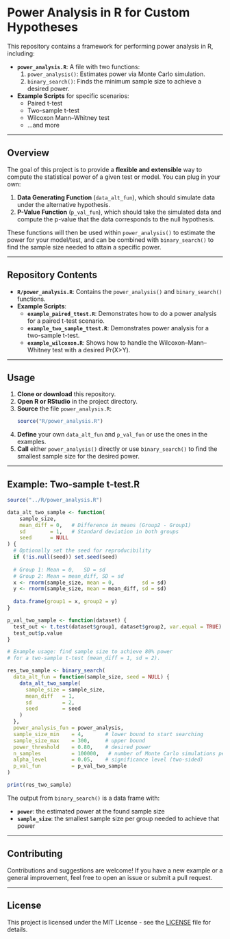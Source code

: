 # Power Analysis in R for Custom Hypotheses

This repository contains a framework for performing power analysis in R, including:

- **`power_analysis.R`**: A file with two functions:
  1. `power_analysis()`: Estimates power via Monte Carlo simulation.
  2. `binary_search()`: Finds the minimum sample size to achieve a desired power.
- **Example Scripts** for specific scenarios:
  - Paired t-test
  - Two-sample t-test
  - Wilcoxon Mann–Whitney test
  - …and more

---

## Overview

The goal of this project is to provide a **flexible and extensible** way to compute the statistical power of a given test or model. You can plug in your own:

1. **Data Generating Function** (`data_alt_fun`), which should simulate data under the alternative hypothesis.
2. **P-Value Function** (`p_val_fun`), which should take the simulated data and compute the p-value that the data corresponds to the null hypothesis.

These functions will then be used within `power_analysis()` to estimate the power for your model/test, and can be combined with `binary_search()` to find the sample size needed to attain a specific power.

---

## Repository Contents

- **`R/power_analysis.R`**:
  Contains the `power_analysis()` and `binary_search()` functions.
- **Example Scripts**:
  - **`example_paired_ttest.R`**: Demonstrates how to do a power analysis for a paired t-test scenario.
  - **`example_two_sample_ttest.R`**: Demonstrates power analysis for a two-sample t-test.
  - **`example_wilcoxon.R`**: Shows how to handle the Wilcoxon–Mann–Whitney test with a desired Pr(X>Y).

---

## Usage

1. **Clone or download** this repository.
2. **Open R or RStudio** in the project directory.
3. **Source** the file `power_analysis.R`:
   ```r
   source("R/power_analysis.R")
   ```
4. **Define** your own `data_alt_fun` and `p_val_fun` or use the ones in the examples.
5. **Call** either `power_analysis()` directly or use `binary_search()` to find the smallest sample size for the desired power.

---

## Example: Two-sample t-test.R 
```r
source("../R/power_analysis.R")

data_alt_two_sample <- function(
    sample_size,
    mean_diff = 0,   # Difference in means (Group2 - Group1)
    sd        = 1,   # Standard deviation in both groups
    seed      = NULL
) {
  # Optionally set the seed for reproducibility
  if (!is.null(seed)) set.seed(seed)
  
  # Group 1: Mean = 0,   SD = sd
  # Group 2: Mean = mean_diff, SD = sd
  x <- rnorm(sample_size, mean = 0,         sd = sd)
  y <- rnorm(sample_size, mean = mean_diff, sd = sd)
  
  data.frame(group1 = x, group2 = y)
}

p_val_two_sample <- function(dataset) {
  test_out <- t.test(dataset$group1, dataset$group2, var.equal = TRUE)
  test_out$p.value
}

# Example usage: find sample size to achieve 80% power
# for a two-sample t-test (mean_diff = 1, sd = 2).

res_two_sample <- binary_search(
  data_alt_fun = function(sample_size, seed = NULL) {
    data_alt_two_sample(
      sample_size = sample_size,
      mean_diff   = 1,
      sd          = 2,
      seed        = seed
    )
  },
  power_analysis_fun = power_analysis,
  sample_size_min    = 4,       # lower bound to start searching
  sample_size_max    = 300,     # upper bound
  power_threshold    = 0.80,    # desired power
  n_samples          = 100000,   # number of Monte Carlo simulations per power calc
  alpha_level        = 0.05,    # significance level (two-sided)
  p_val_fun          = p_val_two_sample
)

print(res_two_sample)
```

The output from `binary_search()` is a data frame with:

- **`power`**: the estimated power at the found sample size
- **`sample_size`**: the smallest sample size per group needed to achieve that power

---

## Contributing

Contributions and suggestions are welcome! If you have a new example or a general improvement, feel free to open an issue or submit a pull request.

---

## License

This project is licensed under the MIT License - see the [LICENSE](LICENSE) file for details.

